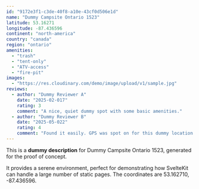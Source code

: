 ```yaml
---
id: "9172e3f1-c3de-40f8-a10e-43cf0d506e1d"
name: "Dummy Campsite Ontario 1523"
latitude: 53.16271
longitude: -87.436596
continent: "north-america"
country: "canada"
region: "ontario"
amenities:
  - "trash"
  - "tent-only"
  - "ATV-access"
  - "fire-pit"
images:
  - "https://res.cloudinary.com/demo/image/upload/v1/sample.jpg"
reviews:
  - author: "Dummy Reviewer A"
    date: "2025-02-017"
    rating: 3
    comment: "A nice, quiet dummy spot with some basic amenities."
  - author: "Dummy Reviewer B"
    date: "2025-05-022"
    rating: 4
    comment: "Found it easily. GPS was spot on for this dummy location."
---
```


This is a **dummy description** for Dummy Campsite Ontario 1523, generated for the proof of concept.

It provides a serene environment, perfect for demonstrating how SvelteKit can handle a large number of static pages. The coordinates are 53.162710, -87.436596.
